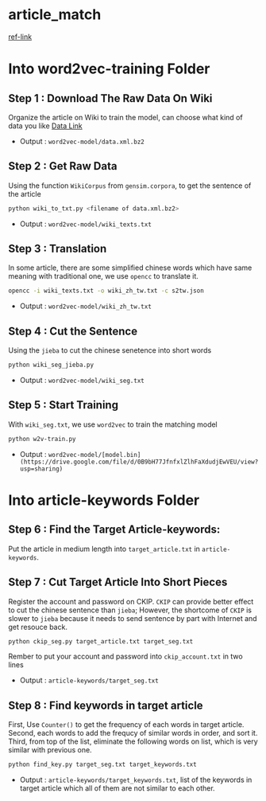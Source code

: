 # article_match

[ref-link](http://zake7749.github.io/2016/08/28/word2vec-with-gensim/)

# Into word2vec-training Folder

## Step 1 : Download The Raw Data On Wiki 
Organize the article on Wiki to train the model, can choose what kind of data you like [Data Link](https://dumps.wikimedia.org/zhwiki/20160820/zhwiki-20160820-pages-articles.xml.bz2)
* Output : `word2vec-model/data.xml.bz2`

## Step 2 : Get Raw Data
Using the function `WikiCorpus` from `gensim.corpora`, to get the sentence of the article
```sh
python wiki_to_txt.py <filename of data.xml.bz2>
```
* Output : `word2vec-model/wiki_texts.txt`

## Step 3 : Translation
In some article, there are some simplified chinese words which have same meaning with traditional one, we use `opencc` to translate it.
```sh
opencc -i wiki_texts.txt -o wiki_zh_tw.txt -c s2tw.json
```
* Output :  `word2vec-model/wiki_zh_tw.txt`

## Step 4 : Cut the Sentence
Using the `jieba` to cut the chinese senetence into short words
```sh
python wiki_seg_jieba.py
```
* Output : `word2vec-model/wiki_seg.txt`

## Step 5 : Start Training
With `wiki_seg.txt`, we use `word2vec` to train the matching model
```sh
python w2v-train.py
```
* Output : `word2vec-model/[model.bin] (https://drive.google.com/file/d/0B9bH77JfnfxlZlhFaXdudjEwVEU/view?usp=sharing)`

# Into article-keywords Folder

## Step 6 : Find the Target Article-keywords:
Put the article in  medium length into `target_article.txt` in `article-keywords`. 

## Step 7 : Cut Target Article Into Short Pieces
Register the account and password on CKIP. `CKIP` can provide better effect to cut the chinese sentence than `jieba`; However, the shortcome of `CKIP` is slower to `jieba` because it needs to send sentence by part with Internet and get resouce back. 
```sh
python ckip_seg.py target_article.txt target_seg.txt
```
Rember to put your account and password into `ckip_account.txt` in two lines
* Output : `article-keywords/target_seg.txt`

## Step 8 : Find keywords in target article
First, Use `Counter()` to get the frequency of each words in target article. Second, each words to add the frequcy of similar words in order, and sort it. Third, from top of the list, eliminate the following words on list, which is very similar with previous one.
```sh
python find_key.py target_seg.txt target_keywords.txt
```
* Output : `article-keywords/target_keywords.txt`, list of the keywords in target article which all of them are not similar to each other.



